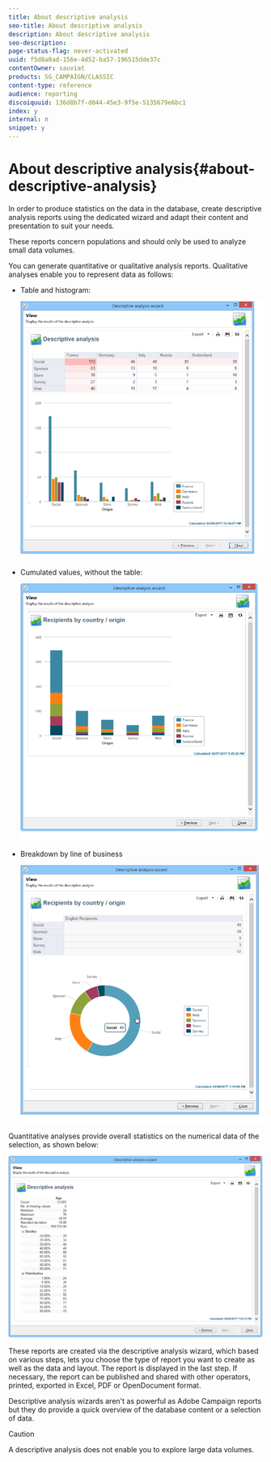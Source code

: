 ```yaml
---
title: About descriptive analysis
seo-title: About descriptive analysis
description: About descriptive analysis
seo-description: 
page-status-flag: never-activated
uuid: f5d8a0ad-156e-4d52-ba57-196515dde37c
contentOwner: sauviat
products: SG_CAMPAIGN/CLASSIC
content-type: reference
audience: reporting
discoiquuid: 136d8b7f-d044-45e3-9f5e-5135679e6bc1
index: y
internal: n
snippet: y
---
```


# About descriptive analysis{#about-descriptive-analysis}

In order to produce statistics on the data in the database, create descriptive analysis reports using the dedicated wizard and adapt their content and presentation to suit your needs.

These reports concern populations and should only be used to analyze small data volumes.

You can generate quantitative or qualitative analysis reports. Qualitative analyses enable you to represent data as follows:

* Table and histogram:

  ![](assets/reporting_descriptive_sample_1.png)

* Cumulated values, without the table:

  ![](assets/reporting_descriptive_sample_3.png)

* Breakdown by line of business

  ![](assets/reporting_descriptive_sample_2.png)

Quantitative analyses provide overall statistics on the numerical data of the selection, as shown below:

![](assets/reporting_descriptive_quantitative_sample.png)

These reports are created via the descriptive analysis wizard, which based on various steps, lets you choose the type of report you want to create as well as the data and layout. The report is displayed in the last step. If necessary, the report can be published and shared with other operators, printed, exported in Excel, PDF or OpenDocument format.

Descriptive analysis wizards aren't as powerful as Adobe Campaign reports but they do provide a quick overview of the database content or a selection of data.

>[!CAUTION]
>
>A descriptive analysis does not enable you to explore large data volumes.

